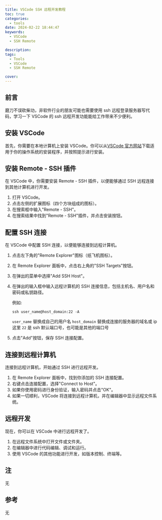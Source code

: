 ```yaml
---
title: VSCode SSH 远程开发教程
toc: true
categories:
  - tools
date: 2024-02-22 18:44:47
keywords:
  - VSCode
  - SSH Remote

description:
tags:
  - Tools
  - VSCode
  - SSH Remote

cover:
---
```


<!--
注释的方法：
在正文需要注释的地方插入下面的代码，根据需要修改编号：
  <sup>[1](#note1)</sup>
在"注"章节插入对应编号的注释内容:
  <div id="note1"></div>
  [1] 这是注的内容
-->

## 前言

磨刀不误砍柴功，非软件行业的朋友可能也需要使用 ssh 远程登录服务器写代码，学习一下 VSCode 的 ssh 远程开发功能能给工作带来不少便利。

<!-- more -->

## 安装 VSCode

首先，你需要在本地计算机上安装 VSCode。你可以从[VSCode 官方网站](https://code.visualstudio.com/)下载适用于你的操作系统的安装程序，并按照提示进行安装。

## 安装 Remote - SSH 插件

在 VSCode 中，你需要安装 Remote - SSH 插件，以便能够通过 SSH 远程连接到其他计算机进行开发。

1. 打开 VSCode。
2. 点击左侧的扩展图标（四个方块组成的图标）。
3. 在搜索框中输入"Remote - SSH"。
4. 在搜索结果中找到"Remote - SSH"插件，并点击安装按钮。

## 配置 SSH 连接

在 VSCode 中配置 SSH 连接，以便能够连接到远程计算机。

1. 点击左下角的"Remote Explorer"图标（纸飞机图标）。
2. 在 Remote Explorer 面板中，点击右上角的"SSH Targets"按钮。
3. 在弹出的菜单中选择"Add SSH Host"。
4. 在弹出的输入框中输入远程计算机的 SSH 连接信息，包括主机名、用户名和密码或私钥路径。

   例如:

   ```input
   ssh user_name@host_domain:22 -A
   ```

   `user_name` 替换成自己的用户名
   `host_domain` 替换成连接的服务器的域名或 ip
   这里 `22` 是 ssh 默认端口号，也可能是其他的端口号

5. 点击"Add"按钮，保存 SSH 连接配置。

## 连接到远程计算机

连接到远程计算机，开始通过 SSH 进行远程开发。

1. 在 Remote Explorer 面板中，找到你添加的 SSH 连接配置。
2. 右键点击连接配置，选择"Connect to Host"。
3. 如果你使用密码进行身份验证，输入密码并点击"OK"。
4. 如果一切顺利，VSCode 将连接到远程计算机，并在编辑器中显示远程文件系统。

## 远程开发

现在，你可以在 VSCode 中进行远程开发了。

1. 在远程文件系统中打开文件或文件夹。
2. 在编辑器中进行代码编辑、调试和运行。
3. 使用 VSCode 的其他功能进行开发，如版本控制、终端等。

## 注

无

## 参考

无
